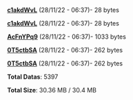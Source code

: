 [**c1akdWvL**](/data/c1akdWvL.txt) (28/11/22 - 06:37)- 28 bytes

[**c1akdWvL**](/data/c1akdWvL.txt) (28/11/22 - 06:37)- 28 bytes

[**AcFnYPq9**](/data/AcFnYPq9.txt) (28/11/22 - 06:37)- 1033 bytes

[**0T5ctbSA**](/data/0T5ctbSA.txt) (28/11/22 - 06:37)- 262 bytes

[**0T5ctbSA**](/data/0T5ctbSA.txt) (28/11/22 - 06:37)- 262 bytes

**Total Datas**: 5397

**Total Size**: 30.36 MB / 30.4 MB